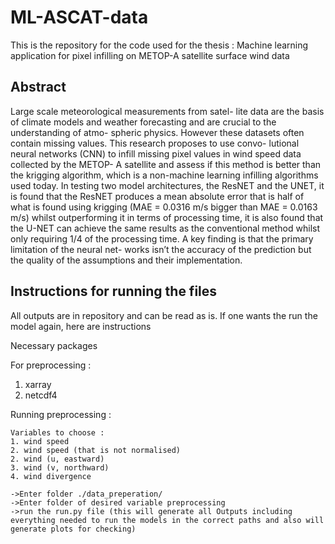 # ML-ASCAT-data

This is the repository for the code used for the thesis : 
Machine learning application for pixel infilling on METOP-A satellite surface wind data 

## Abstract

Large scale meteorological measurements from satel-
lite data are the basis of climate models and weather
forecasting and are crucial to the understanding of atmo-
spheric physics. However these datasets often contain
missing values. This research proposes to use convo-
lutional neural networks (CNN) to infill missing pixel
values in wind speed data collected by the METOP-
A satellite and assess if this method is better than the
krigging algorithm, which is a non-machine learning
infilling algorithms used today. In testing two model
architectures, the ResNET and the UNET, it is found
that the ResNET produces a mean absolute error that is
half of what is found using krigging (MAE = 0.0316 m/s
bigger than MAE = 0.0163 m/s) whilst outperforming it in terms
of processing time, it is also found that the U-NET can
achieve the same results as the conventional method
whilst only requiring 1/4 of the processing time. A key
finding is that the primary limitation of the neural net-
works isn’t the accuracy of the prediction but the quality
of the assumptions and their implementation.


## Instructions for running the files
All outputs are in repository and can be read as is. If one wants the run the model again, here are instructions

Necessary packages

For preprocessing :

1. xarray
2. netcdf4


Running preprocessing :

    Variables to choose :
    1. wind speed
    2. wind speed (that is not normalised)
    2. wind (u, eastward)
    3. wind (v, northward)
    4. wind divergence

    ->Enter folder ./data_preperation/
    ->Enter folder of desired variable preprocessing 
    ->run the run.py file (this will generate all Outputs including everything needed to run the models in the correct paths and also will generate plots for checking)


